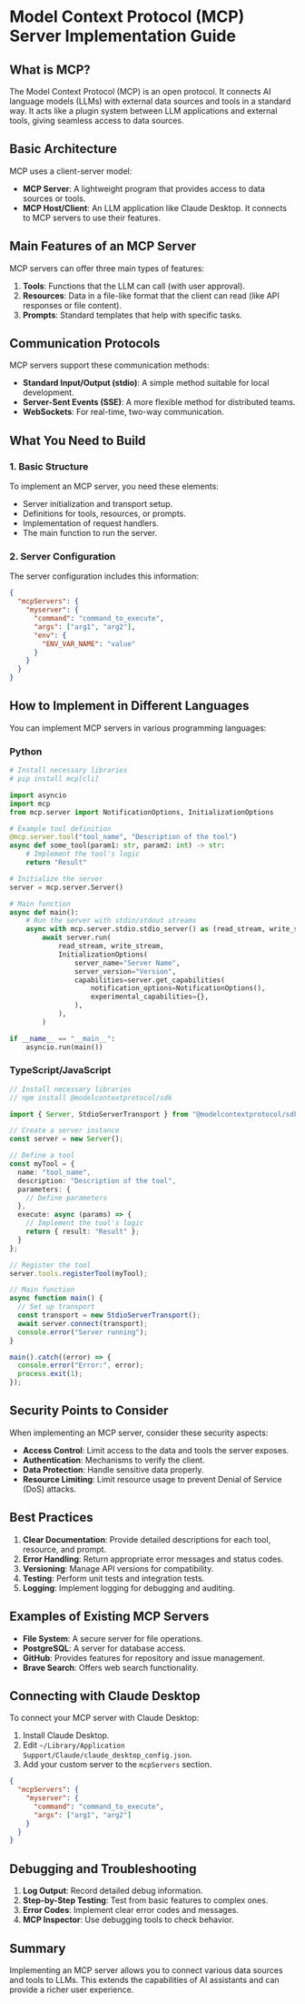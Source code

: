 # Model Context Protocol (MCP) Server Implementation Guide

## What is MCP?

The Model Context Protocol (MCP) is an open protocol. It connects AI language models (LLMs) with external data sources and tools in a standard way. It acts like a plugin system between LLM applications and external tools, giving seamless access to data sources.

## Basic Architecture

MCP uses a client-server model:

-   **MCP Server**: A lightweight program that provides access to data sources or tools.
-   **MCP Host/Client**: An LLM application like Claude Desktop. It connects to MCP servers to use their features.

## Main Features of an MCP Server

MCP servers can offer three main types of features:

1.  **Tools**: Functions that the LLM can call (with user approval).
2.  **Resources**: Data in a file-like format that the client can read (like API responses or file content).
3.  **Prompts**: Standard templates that help with specific tasks.

## Communication Protocols

MCP servers support these communication methods:

-   **Standard Input/Output (stdio)**: A simple method suitable for local development.
-   **Server-Sent Events (SSE)**: A more flexible method for distributed teams.
-   **WebSockets**: For real-time, two-way communication.

## What You Need to Build

### 1. Basic Structure

To implement an MCP server, you need these elements:

-   Server initialization and transport setup.
-   Definitions for tools, resources, or prompts.
-   Implementation of request handlers.
-   The main function to run the server.

### 2. Server Configuration

The server configuration includes this information:

```json
{
  "mcpServers": {
    "myserver": {
      "command": "command_to_execute",
      "args": ["arg1", "arg2"],
      "env": {
        "ENV_VAR_NAME": "value"
      }
    }
  }
}
```

## How to Implement in Different Languages

You can implement MCP servers in various programming languages:

### Python

```python
# Install necessary libraries
# pip install mcp[cli]

import asyncio
import mcp
from mcp.server import NotificationOptions, InitializationOptions

# Example tool definition
@mcp.server.tool("tool_name", "Description of the tool")
async def some_tool(param1: str, param2: int) -> str:
    # Implement the tool's logic
    return "Result"

# Initialize the server
server = mcp.server.Server()

# Main function
async def main():
    # Run the server with stdin/stdout streams
    async with mcp.server.stdio.stdio_server() as (read_stream, write_stream):
        await server.run(
            read_stream, write_stream,
            InitializationOptions(
                server_name="Server Name",
                server_version="Version",
                capabilities=server.get_capabilities(
                    notification_options=NotificationOptions(),
                    experimental_capabilities={},
                ),
            ),
        )

if __name__ == "__main__":
    asyncio.run(main())
```

### TypeScript/JavaScript

```typescript
// Install necessary libraries
// npm install @modelcontextprotocol/sdk

import { Server, StdioServerTransport } from "@modelcontextprotocol/sdk";

// Create a server instance
const server = new Server();

// Define a tool
const myTool = {
  name: "tool_name",
  description: "Description of the tool",
  parameters: {
    // Define parameters
  },
  execute: async (params) => {
    // Implement the tool's logic
    return { result: "Result" };
  }
};

// Register the tool
server.tools.registerTool(myTool);

// Main function
async function main() {
  // Set up transport
  const transport = new StdioServerTransport();
  await server.connect(transport);
  console.error("Server running");
}

main().catch((error) => {
  console.error("Error:", error);
  process.exit(1);
});
```

## Security Points to Consider

When implementing an MCP server, consider these security aspects:

-   **Access Control**: Limit access to the data and tools the server exposes.
-   **Authentication**: Mechanisms to verify the client.
-   **Data Protection**: Handle sensitive data properly.
-   **Resource Limiting**: Limit resource usage to prevent Denial of Service (DoS) attacks.

## Best Practices

1.  **Clear Documentation**: Provide detailed descriptions for each tool, resource, and prompt.
2.  **Error Handling**: Return appropriate error messages and status codes.
3.  **Versioning**: Manage API versions for compatibility.
4.  **Testing**: Perform unit tests and integration tests.
5.  **Logging**: Implement logging for debugging and auditing.

## Examples of Existing MCP Servers

-   **File System**: A secure server for file operations.
-   **PostgreSQL**: A server for database access.
-   **GitHub**: Provides features for repository and issue management.
-   **Brave Search**: Offers web search functionality.

## Connecting with Claude Desktop

To connect your MCP server with Claude Desktop:

1.  Install Claude Desktop.
2.  Edit `~/Library/Application Support/Claude/claude_desktop_config.json`.
3.  Add your custom server to the `mcpServers` section.

```json
{
  "mcpServers": {
    "myserver": {
      "command": "command_to_execute",
      "args": ["arg1", "arg2"]
    }
  }
}
```

## Debugging and Troubleshooting

1.  **Log Output**: Record detailed debug information.
2.  **Step-by-Step Testing**: Test from basic features to complex ones.
3.  **Error Codes**: Implement clear error codes and messages.
4.  **MCP Inspector**: Use debugging tools to check behavior.

## Summary

Implementing an MCP server allows you to connect various data sources and tools to LLMs. This extends the capabilities of AI assistants and can provide a richer user experience.
